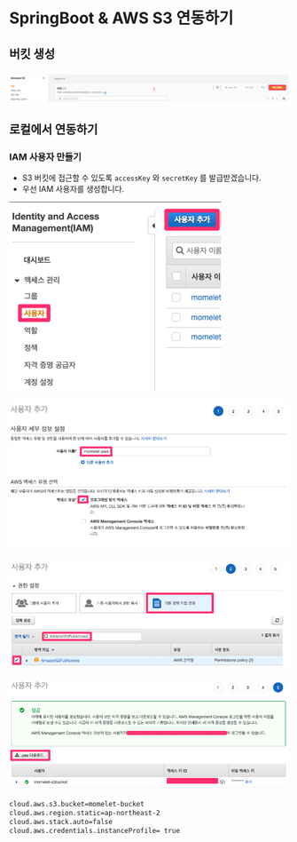 

# SpringBoot & AWS S3 연동하기



## 버킷 생성

### ![S3_Management_Console-3890972](./Images/S3_Management_Console-3890972.png)



## 로컬에서 연동하기

### IAM 사용자 만들기

* S3 버킷에 접근할 수 있도록 `accessKey` 와 `secretKey` 를 발급받겠습니다.
* 우선 IAM 사용자를 생성합니다.

![IAM_Management_Console-3891606](./Images/IAM_Management_Console-3891606.png)

![IAM_Management_Console-3891766](./Images/IAM_Management_Console-3891766.png)

![IAM_Management_Console-3891852](./Images/IAM_Management_Console-3891852.png)

![IAM_Management_Console-3892061](./Images/IAM_Management_Console-3892061.png)

```
cloud.aws.s3.bucket=momelet-bucket
cloud.aws.region.static=ap-northeast-2
cloud.aws.stack.auto=false
cloud.aws.credentials.instanceProfile= true
```



